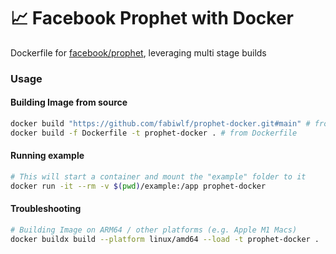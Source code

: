 # 📈 Facebook Prophet with Docker
Dockerfile for [facebook/prophet](https://github.com/facebook/prophet), leveraging multi stage builds

### Usage

#### Building Image from source
```sh
docker build "https://github.com/fabiwlf/prophet-docker.git#main" # from git
docker build -f Dockerfile -t prophet-docker . # from Dockerfile
```

#### Running example
```sh
# This will start a container and mount the "example" folder to it
docker run -it --rm -v $(pwd)/example:/app prophet-docker
```


#### Troubleshooting
```sh
# Building Image on ARM64 / other platforms (e.g. Apple M1 Macs)
docker buildx build --platform linux/amd64 --load -t prophet-docker .
```

